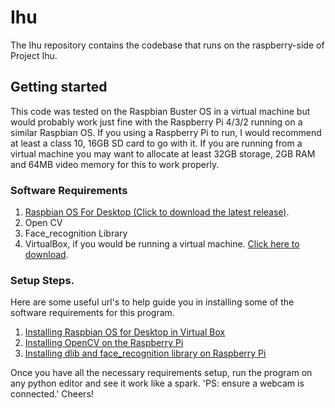 # Ihu
The Ihu repository contains the codebase that runs on the raspberry-side of Project Ihu.

## Getting started
This code was tested on the Raspbian Buster OS in a virtual machine but would probably work just fine with the Raspberry Pi 4/3/2 running on a similar Raspbian OS. If you using a Raspberry Pi to run, I would recommend at least a class 10, 16GB SD card to go with it. If you are running from a virtual machine you may want to allocate at least 32GB storage, 2GB RAM and 64MB video memory for this to work properly.

### Software Requirements
1. [Raspbian OS For Desktop (Click to download the latest release)](https://www.raspberrypi.org/downloads/raspberry-pi-desktop/).
2. Open CV
3. Face_recognition Library
4. VirtualBox, if you would be running a virtual machine. [Click here to download](https://www.virtualbox.org/wiki/Downloads).

### Setup Steps.
Here are some useful url's to help guide you in installing some of the software requirements for this program.

1. [Installing Raspbian OS for Desktop in Virtual Box](https://roboticsbackend.com/install-raspbian-desktop-on-a-virtual-machine-virtualbox/)
2. [Installing OpenCV on the Raspberry Pi](https://pimylifeup.com/raspberry-pi-opencv/)
3. [Installing dlib and face_recognition library on Raspberry Pi](https://gist.github.com/ageitgey/1ac8dbe8572f3f533df6269dab35df65#steps)

Once you have all the necessary requirements setup, run the program on any python editor and see it work like a spark. 'PS: ensure a webcam is connected.' Cheers!
